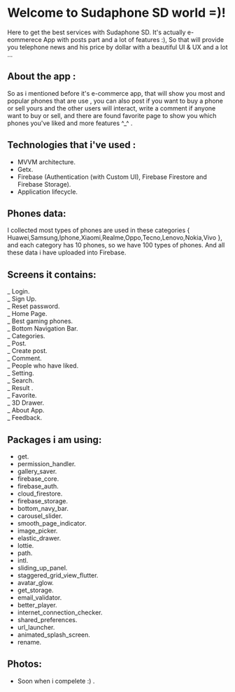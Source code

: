 # Welcome to Sudaphone SD world =)!
Here to get the best services with Sudaphone SD. It's actually e-eommerece App with posts part and a lot of features :), So that will provide you telephone news and his price by dollar with a beautiful UI & UX and a lot ...

## About the app :

So as i mentioned before it's e-commerce app, that will show you most and popular phones that are use , you can also post if you want to buy a phone or sell yours and the other users will interact, write a comment if anyone want to buy or sell, and there are found favorite page to show you which phones you've liked  and more features ^_^ .

## Technologies that i've used : 


- MVVM architecture.
- Getx.
- Firebase (Authentication (with Custom UI), Firebase Firestore and Firebase Storage).
- Application lifecycle.

## Phones data:
I collected most types of phones are used in these categories { Huawei,Samsung,Iphone,Xiaomi,Realme,Oppo,Tecno,Lenovo,Nokia,Vivo }, and each category has 10 phones, so we have 100 types of phones. And all these data i have uploaded into Firebase.

## Screens it contains:

_ Login. <br>
_ Sign Up. <br>
_ Reset password. <br>
_ Home Page. <br>
_ Best gaming phones. <br>
_ Bottom Navigation Bar. <br>
_ Categories. <br>
_ Post. <br>
_ Create post. <br>
_ Comment. <br>
_ People who have liked. <br>
_ Setting. <br>
_ Search. <br>
_ Result . <br>
_ Favorite. <br>
_ 3D Drawer. <br>
_ About App. <br>
_ Feedback. <br>

## Packages i am using:

- get.
- permission_handler.
- gallery_saver.
- firebase_core.
- firebase_auth.
- cloud_firestore.
- firebase_storage.
- bottom_navy_bar.
- carousel_slider.
- smooth_page_indicator.
- image_picker.
- elastic_drawer.
- lottie.
- path.
- intl.
- sliding_up_panel.
- staggered_grid_view_flutter.
- avatar_glow.
- get_storage.
- email_validator.
- better_player.
- internet_connection_checker.
- shared_preferences.
- url_launcher.
- animated_splash_screen.
- rename.

## Photos:
- Soon when i compelete :) .
